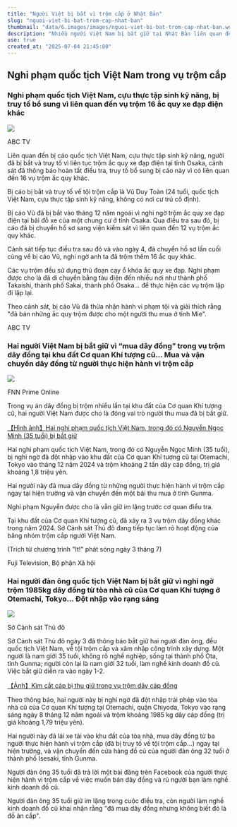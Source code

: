 ```yaml
---
title: "Người Việt bị bắt vì trộm cắp ở Nhật Bản"
slug: "nguoi-viet-bi-bat-trom-cap-nhat-ban"
thumbnail: "data/6.images/images/nguoi-viet-bi-bat-trom-cap-nhat-ban.webp"
description: "Nhiều người Việt Nam bị bắt giữ tại Nhật Bản liên quan đến các vụ trộm ắc quy xe đạp điện và dây đồng."
use: true
created_at: "2025-07-04 21:45:00"
---
```


## Nghi phạm quốc tịch Việt Nam trong vụ trộm cắp

### Nghi phạm quốc tịch Việt Nam, cựu thực tập sinh kỹ năng, bị truy tố bổ sung vì liên quan đến vụ trộm 16 ắc quy xe đạp điện khác

![](/images/20250704-00052105-asahibc-000-1-view.webp)

ABC TV

Liên quan đến bị cáo quốc tịch Việt Nam, cựu thực tập sinh kỹ năng, người đã bị bắt và truy tố vì liên tục trộm ắc quy xe đạp điện tại tỉnh Osaka, cảnh sát đã thông báo hoàn tất điều tra, truy tố bổ sung bị cáo này vì có liên quan đến 16 vụ trộm ắc quy khác.

Bị cáo bị bắt và truy tố về tội trộm cắp là Vũ Duy Toàn (24 tuổi, quốc tịch Việt Nam, cựu thực tập sinh kỹ năng, không có nơi cư trú cố định).

Bị cáo Vũ đã bị bắt vào tháng 12 năm ngoái vì nghi ngờ trộm ắc quy xe đạp điện tại bãi đỗ xe của một chung cư ở tỉnh Osaka. Qua điều tra sau đó, bị cáo đã bị chuyển hồ sơ sang viện kiểm sát vì liên quan đến 12 vụ trộm ắc quy khác.

Cảnh sát tiếp tục điều tra sau đó và vào ngày 4, đã chuyển hồ sơ lần cuối cùng về bị cáo Vũ, nghi ngờ anh ta đã trộm thêm 16 ắc quy khác.

Các vụ trộm đều sử dụng thủ đoạn cạy ổ khóa ắc quy xe đạp. Nghi phạm được cho là đã di chuyển bằng tàu điện đến nhiều nơi như thành phố Takaishi, thành phố Sakai, thành phố Osaka... để thực hiện các vụ trộm lặp đi lặp lại.

Theo cảnh sát, bị cáo Vũ đã thừa nhận hành vi phạm tội và giải thích rằng "đã bán những ắc quy trộm được cho một người thu mua ở tỉnh Mie".

ABC TV

### Hai người Việt Nam bị bắt giữ vì “mua dây đồng” trong vụ trộm dây đồng tại khu đất Cơ quan Khí tượng cũ… Mua và vận chuyển dây đồng từ người thực hiện hành vi trộm cắp

![](/images/20250704-00996762-fnnprimev-000-2-view.webp)

FNN Prime Online

Trong vụ án dây đồng bị trộm nhiều lần tại khu đất của Cơ quan Khí tượng cũ, hai người Việt Nam được cho là đóng vai trò người thu mua đã bị bắt giữ.

[【Hình ảnh】Hai nghi phạm quốc tịch Việt Nam, trong đó có Nguyễn Ngọc Minh (35 tuổi) bị bắt giữ](https://www.fnn.jp/articles/gallery/896762?utm_source=headlines.yahoo.co.jp&utm_medium=referral&utm_campaign=partnerLink&image=2)

Hai nghi phạm quốc tịch Việt Nam, trong đó có Nguyễn Ngọc Minh (35 tuổi), bị nghi ngờ đã đột nhập vào khu đất của Cơ quan Khí tượng cũ tại Otemachi, Tokyo vào tháng 12 năm 2024 và trộm khoảng 2 tấn dây cáp đồng, trị giá khoảng 1,8 triệu yên.

Hai người này đã mua dây đồng từ những người thực hiện hành vi trộm cắp ngay tại hiện trường và vận chuyển đến một bãi thu mua ở tỉnh Gunma.

Nghi phạm Nguyễn được cho là vẫn giữ im lặng trước cơ quan điều tra.

Tại khu đất của Cơ quan Khí tượng cũ, đã xảy ra 3 vụ trộm dây đồng khác trong năm 2024. Sở Cảnh sát Thủ đô đang tiếp tục làm rõ hoạt động của băng nhóm trộm cắp người Việt Nam.

(Trích từ chương trình "It!" phát sóng ngày 3 tháng 7)

Fuji Television, Bộ phận Xã hội

### Hai người đàn ông quốc tịch Việt Nam bị bắt giữ vì nghi ngờ trộm 1985kg dây đồng từ tòa nhà cũ của Cơ quan Khí tượng ở Otemachi, Tokyo… Đột nhập vào rạng sáng

![](/images/20250704-00050007-yom-000-3-view.webp)

Sở Cảnh sát Thủ đô

Sở Cảnh sát Thủ đô ngày 3 đã thông báo bắt giữ hai người đàn ông, đều quốc tịch Việt Nam, về tội trộm cắp và xâm nhập công trình xây dựng. Một người là nam giới 35 tuổi, không rõ nghề nghiệp, sống tại thành phố Ota, tỉnh Gunma; người còn lại là nam giới 32 tuổi, làm nghề kinh doanh đồ cũ. Việc bắt giữ diễn ra vào ngày 1-2.

[【Ảnh】Kìm cắt cáp bị thu giữ trong vụ trộm dây cáp đồng](https://www.yomiuri.co.jp/pluralphoto/20250616-OYT1I50083/?from=yhd)

Theo thông báo, hai người này bị nghi ngờ đã đột nhập trái phép vào tòa nhà cũ của Cơ quan Khí tượng tại Otemachi, quận Chiyoda, Tokyo vào rạng sáng ngày 8 tháng 12 năm ngoái và trộm khoảng 1985 kg dây cáp đồng (trị giá khoảng 1,79 triệu yên).

Hai người này đã lái xe tải vào khu đất của tòa nhà, mua dây đồng từ ba người thực hiện hành vi trộm cắp (đã bị truy tố về tội trộm cắp...) ngay tại hiện trường, và vận chuyển đến cửa hàng đồ cũ của người đàn ông 32 tuổi ở thành phố Isesaki, tỉnh Gunma.

Người đàn ông 35 tuổi đã trả lời một bài đăng trên Facebook của người thực hiện hành vi trộm cắp về việc muốn bán dây đồng và rủ người bạn làm nghề kinh doanh đồ cũ.

Người đàn ông 35 tuổi giữ im lặng trong cuộc điều tra, còn người làm nghề kinh doanh đồ cũ khai nhận rằng "đã mua dây đồng nhưng không biết đó là đồ ăn cắp".
